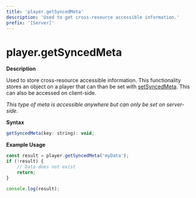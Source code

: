 ```yaml
---
title: 'player.getSyncedMeta'
description: 'Used to get cross-resource accessible information.'
prefix: '[Server]'
---
```


# player.getSyncedMeta

**Description**

Used to store cross-resource accessible information. This functionality stores an object on a player that can than be set with [setSyncedMeta](./setSyncedMeta.md). This can also be accessed on client-side.

_This type of meta is accessible anywhere but can only be set on server-side._

**Syntax**

```js
getSyncedMeta(key: string): void;
```

**Example Usage**

```js
const result = player.getSyncedMeta('myData');
if (!result) {
    // Data does not exist
    return;
}

console.log(result);
```

